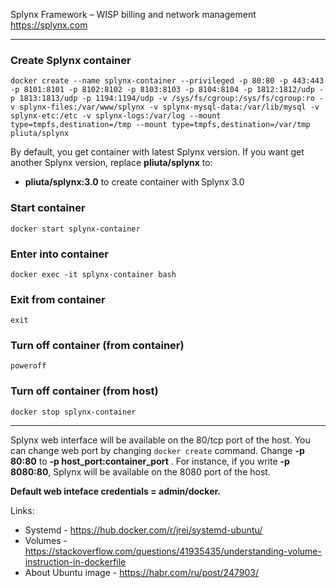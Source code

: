 Splynx Framework – WISP billing and network management  
https://splynx.com  

---

### Create Splynx container  
`docker create --name splynx-container --privileged -p 80:80 -p 443:443 -p 8101:8101 -p 8102:8102 -p 8103:8103 -p 8104:8104 -p 1812:1812/udp -p 1813:1813/udp -p 1194:1194/udp -v /sys/fs/cgroup:/sys/fs/cgroup:ro -v splynx-files:/var/www/splynx -v splynx-mysql-data:/var/lib/mysql -v splynx-etc:/etc -v splynx-logs:/var/log --mount type=tmpfs,destination=/tmp --mount type=tmpfs,destination=/var/tmp pliuta/splynx`  

By default, you get container with latest Splynx version. If you want get another Splynx version, replace **pliuta/splynx** to:  
* **pliuta/splynx:3.0** to create container with Splynx 3.0  

### Start container  
`docker start splynx-container`  

### Enter into container  
`docker exec -it splynx-container bash`  

### Exit from container  
`exit`  

### Turn off container (from container)  
`poweroff`  

### Turn off container (from host)  
`docker stop splynx-container`  

---
Splynx web interface will be available on the 80/tcp port of the host. You can change web port by changing `docker create` command. Change **-p 80:80** to **\-p host_port:container_port** . For instance, if you write **-p 8080:80**, Splynx will be available on the 8080 port of the host.  

**Default web inteface credentials = admin/docker.**  

Links:  
* Systemd - https://hub.docker.com/r/jrei/systemd-ubuntu/  
* Volumes - https://stackoverflow.com/questions/41935435/understanding-volume-instruction-in-dockerfile  
* About Ubuntu image - https://habr.com/ru/post/247903/  
